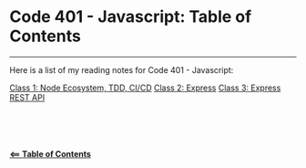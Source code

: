 # Code 401 - Javascript: Table of Contents  

-----

Here is a list of my reading notes for Code 401 - Javascript:

[Class 1: Node Ecosystem, TDD, CI/CD](class-01.md)
[Class 2: Express](class-02.md)
[Class 3: Express REST API](class-03.md)

\
\
\
\
[**<== Table of Contents**](../README.md)
